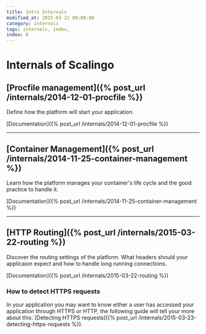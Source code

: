 ```yaml
---
title: Intro Internals
modified_at: 2015-03-22 00:00:00
category: internals
tags: internals, index,
index: 0
---
```


# Internals of Scalingo

## [Procfile management]({% post_url /internals/2014-12-01-procfile %})

Define how the platform will start your application.

[Documentation]({% post_url /internals/2014-12-01-procfile %})

<hr>

## [Container Management]({% post_url /internals/2014-11-25-container-management %})

Learn how the platform manages your container's life cycle and the good practice to handle it.

[Documentation]({% post_url /internals/2014-11-25-container-management %})

<hr>

## [HTTP Routing]({% post_url /internals/2015-03-22-routing %})

Discover the routing settings of the platform. What headers should your
applicaion expect and how to handle long running connections.

[Documentation]({% post_url /internals/2015-03-22-routing %})

### How to detect HTTPS requests

In your application you may want to know either a user has accessed your
application through HTTPS or HTTP, the following guide will tell your more
about this: [Detecting HTTPS requests]({% post_url /internals/2015-03-23-detecting-https-requests %}).

